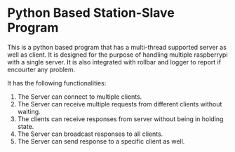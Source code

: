 # Python Based Station-Slave Program

This is a python based program that has a multi-thread supported server as well as client. 
It is designed for the purpose of handling multiple raspberrypi with a single server.
It is also integrated with rollbar and logger to report if encourter any problem.

It has the following functionalities:

1. The Server can connect to multiple clients.
2. The Server can receive multiple requests from different clients without waiting.
3. The clients can receive responses from server without being in holding state.
4. The Server can broadcast responses to all clients.
5. The Server can send response to a specific client as well.
